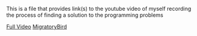 This is a file that provides link(s) to the youtube video of myself recording the process of finding a solution to the programming problems

[Full Video](https://youtu.be/DOA6WEgwrLE)
[MigratoryBird](https://youtu.be/DOA6WEgwrLE?t=2563)
